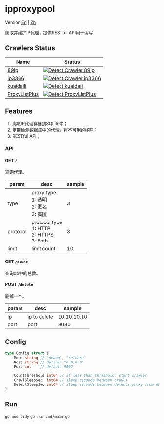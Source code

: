 # ipproxypool
Version
[En](https://github.com/BD777/ipproxypool/blob/main/README.md)
|
[Zh](https://github.com/BD777/ipproxypool/blob/main/README_ZH.md)


爬取并维护IP代理，提供RESTful API用于读写

## Crawlers Status
| Name | Status |
| --- | --- |
| [89ip](https://www.89ip.cn) | [![Detect Crawler 89ip](https://github.com/BD777/ipproxypool/actions/workflows/detect_crawler_89ip.yml/badge.svg)](https://github.com/BD777/ipproxypool/actions/workflows/detect_crawler_89ip.yml) |
| [ip3366](http://www.ip3366.net/free) | [![Detect Crawler ip3366](https://github.com/BD777/ipproxypool/actions/workflows/detect_crawler_ip3366.yml/badge.svg)](https://github.com/BD777/ipproxypool/actions/workflows/detect_crawler_ip3366.yml) |
| [kuaidaili](https://www.kuaidaili.com/free) | [![Detect kuaidaili](https://github.com/BD777/ipproxypool/actions/workflows/detect_crawler_kuaidaili.yml/badge.svg)](https://github.com/BD777/ipproxypool/actions/workflows/detect_crawler_kuaidaili.yml) |
| [ProxyListPlus](https://list.proxylistplus.com/Fresh-HTTP-Proxy-List-1) | [![Detect ProxyListPlus](https://github.com/BD777/ipproxypool/actions/workflows/detect_crawler_proxylistplus.yml/badge.svg)](https://github.com/BD777/ipproxypool/actions/workflows/detect_crawler_proxylistplus.yml) |


## Features
1. 爬取IP代理存储到SQLite中；
2. 定期检测数据库中的代理，将不可用的移除；
3. RESTful API；

### API
#### **GET** `/`
查询代理。

| param | desc | sample |
| -- | -- | -- |
| type | proxy type<br/>1: 透明<br/>2: 匿名<br/>3: 高匿 | 3 |
| protocol | protocol type<br/>1: HTTP<br/>2: HTTPS<br/>3: Both | 3 |
| limit | limit count | 10 |

#### **GET** `/count`
查询db中的总数。

#### **POST** `/delete`
删掉一个。

| param | desc | sample |
| -- | -- | -- |
| ip | ip to delete | 10.10.10.10 |
| port | port | 8080 |

## Config
```go
type Config struct {
	Mode string // "debug", "release"
	Host string // default "0.0.0.0"
	Port int    // default 9002

	CountThreshold int64 // if less than threshold, start crawler
	CrawlSleepSec  int64 // sleep seconds between crawls
	DetectSleepSec int64 // sleep seconds between detects proxy from db
}
```

## Run
`go mod tidy`
`go run cmd/main.go`

